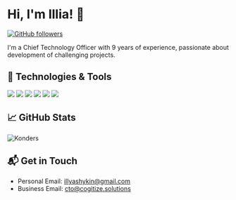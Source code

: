 <!--![Konders GitHub stats](https://github-readme-stats.vercel.app/api?username=Konders&count_private=true&include_all_commits=true&show_icons=true&theme=react)
-->
<!--
**Konders/Konders** is a ✨ _special_ ✨ repository because its `README.md` (this file) appears on your GitHub profile.

Here are some ideas to get you started:

- 🔭 I’m currently working on ...
- 🌱 I’m currently learning ...
- 👯 I’m looking to collaborate on ...
- 🤔 I’m looking for help with ...
- 💬 Ask me about ...
- 📫 How to reach me: ...
- 😄 Pronouns: ...
- ⚡ Fun fact: ...
-->


# Hi, I'm Illia! 👋

[![GitHub followers](https://img.shields.io/github/followers/Konders?style=social)](https://github.com/Konders?tab=followers)

I'm a Chief Technology Officer with 9 years of experience, passionate about development of challenging projects.

## 🔧 Technologies & Tools

![](https://img.shields.io/badge/Code-JavaScript-informational?style=flat&logo=javascript&logoColor=white&color=blue)
![](https://img.shields.io/badge/Code-Node.js-informational?style=flat&logo=node.js&logoColor=white&color=blue)
![](https://img.shields.io/badge/Code-.NET-informational?style=flat&logo=dotnet&logoColor=white&color=blue)
![](https://img.shields.io/badge/Code-C++-informational?style=flat&logo=cpp&logoColor=white&color=blue)
![](https://img.shields.io/badge/Tools-Git-informational?style=flat&logo=git&logoColor=white&color=blue)
![](https://img.shields.io/badge/Tools-Docker-informational?style=flat&logo=docker&logoColor=white&color=blue)


## 📈 GitHub Stats

![Konders](https://github-readme-stats.vercel.app/api?username=Konders&show_icons=true&theme=nord&count_private=true)

## 📬 Get in Touch

- Personal Email: [illyashykin@gmail.com](mailto:illyashykin@gmail.com)
- Business Email: [cto@cogitize.solutions](mailto:cto@cogitize.solutions)
